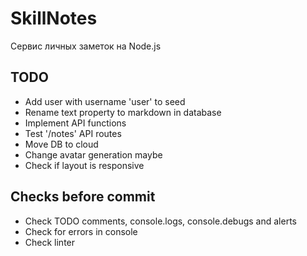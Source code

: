 # SkillNotes

Сервис личных заметок на Node.js

## TODO

* Add user with username 'user' to seed
* Rename text property to markdown in database
* Implement API functions
* Test '/notes' API routes
* Move DB to cloud
* Change avatar generation maybe
* Check if layout is responsive

## Checks before commit

* Check TODO comments, console.logs, console.debugs and alerts
* Check for errors in console
* Check linter
